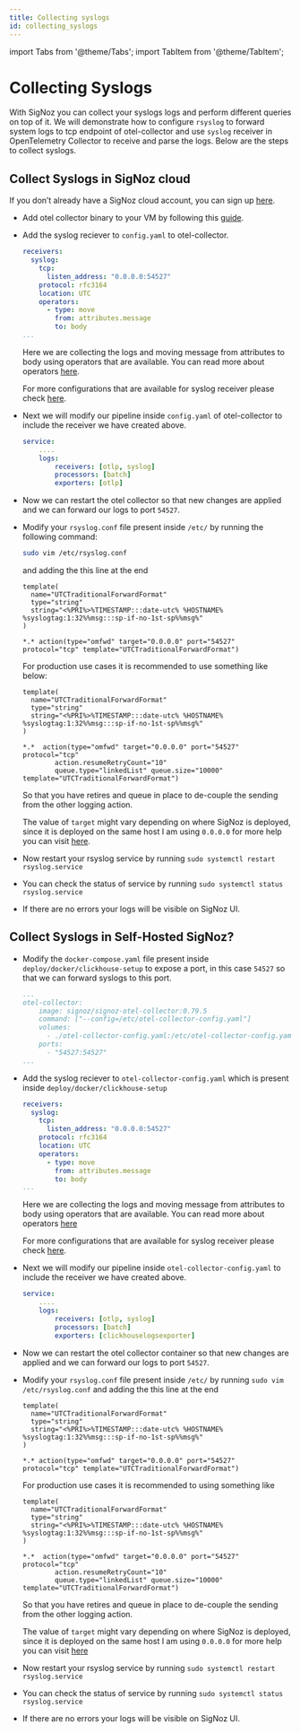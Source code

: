 ```yaml
---
title: Collecting syslogs
id: collecting_syslogs
---
```


import Tabs from '@theme/Tabs';
import TabItem from '@theme/TabItem';

# Collecting Syslogs

With SigNoz you can collect your syslogs logs and perform different queries on top of it.
We will demonstrate how to configure `rsyslog` to forward system logs to tcp endpoint of otel-collector and use `syslog` receiver in OpenTelemetry Collector to receive and parse the logs.
Below are the steps to collect syslogs.

## Collect Syslogs in SigNoz cloud

If you don’t already have a SigNoz cloud account, you can sign up [here](https://signoz.io/teams/).

<Tabs>
<TabItem value="VM" label="VM" default>

* Add otel collector binary to your VM by following this [guide](https://signoz.io/docs/tutorial/opentelemetry-binary-usage-in-virtual-machine/).
  
* Add the syslog reciever to `config.yaml` to otel-collector.
    ```yaml {2-10}
    receivers:
      syslog:
        tcp:
          listen_address: "0.0.0.0:54527"
        protocol: rfc3164
        location: UTC
        operators:
          - type: move
            from: attributes.message
            to: body
    ...
    ```
    Here we are collecting the logs and moving message from attributes to body using operators that are available.
    You can read more about operators [here](./logs.md#operators-for-parsing-and-manipulating-logs).

    For more configurations that are available for syslog receiver please check [here](https://github.com/open-telemetry/opentelemetry-collector-contrib/tree/main/receiver/syslogreceiver).

* Next we will modify our pipeline inside `config.yaml` of otel-collector to include the receiver we have created above.
    ```yaml {4}
    service:
        ....
        logs:
            receivers: [otlp, syslog]
            processors: [batch]
            exporters: [otlp]
    ```

* Now we can restart the otel collector so that new changes are applied and we can forward our logs to port `54527`.

* Modify your `rsyslog.conf` file present inside `/etc/` by running the following command:
  
    ```bash
    sudo vim /etc/rsyslog.conf
    ```
  
  and adding the this line at the end
    
    ```
    template(
      name="UTCTraditionalForwardFormat"
      type="string"
      string="<%PRI%>%TIMESTAMP:::date-utc% %HOSTNAME% %syslogtag:1:32%%msg:::sp-if-no-1st-sp%%msg%"
    )

    *.* action(type="omfwd" target="0.0.0.0" port="54527" protocol="tcp" template="UTCTraditionalForwardFormat")
    ```

    For production use cases it is recommended to use something like below:
    ```
    template(
      name="UTCTraditionalForwardFormat"
      type="string"
      string="<%PRI%>%TIMESTAMP:::date-utc% %HOSTNAME% %syslogtag:1:32%%msg:::sp-if-no-1st-sp%%msg%"
    )

    *.*  action(type="omfwd" target="0.0.0.0" port="54527" protocol="tcp"
            action.resumeRetryCount="10"
            queue.type="linkedList" queue.size="10000" template="UTCTraditionalForwardFormat")
    ```

    So that you have retires and queue in place to de-couple the sending from the other logging action.

    The value of `target` might vary depending on where SigNoz is deployed, since it is deployed on the same host I am using `0.0.0.0` for more help you can visit [here](../install/troubleshooting.md#signoz-otel-collector-address-grid).

* Now restart your rsyslog service by running `sudo systemctl restart rsyslog.service`
* You can check the status of service by running `sudo systemctl status rsyslog.service`
* If there are no errors your logs will be visible on SigNoz UI.

</TabItem>
</Tabs>



## Collect Syslogs in Self-Hosted SigNoz?
* Modify the `docker-compose.yaml` file present inside `deploy/docker/clickhouse-setup` to expose a port, in this case `54527` so that we can forward syslogs to this port.
    ```yaml {8}
    ...
    otel-collector:
        image: signoz/signoz-otel-collector:0.79.5
        command: ["--config=/etc/otel-collector-config.yaml"]
        volumes:
          - ./otel-collector-config.yaml:/etc/otel-collector-config.yaml
        ports:
          - "54527:54527"
    ...
    ```

* Add the syslog reciever to `otel-collector-config.yaml` which is present inside `deploy/docker/clickhouse-setup`
    ```yaml {2-10}
    receivers:
      syslog:
        tcp:
          listen_address: "0.0.0.0:54527"
        protocol: rfc3164
        location: UTC
        operators:
          - type: move
            from: attributes.message
            to: body
    ...
    ```
    Here we are collecting the logs and moving message from attributes to body using operators that are available.
    You can read more about operators [here](./logs.md#operators-for-parsing-and-manipulating-logs)

    For more configurations that are available for syslog receiver please check [here](https://github.com/open-telemetry/opentelemetry-collector-contrib/tree/main/receiver/syslogreceiver).

* Next we will modify our pipeline inside `otel-collector-config.yaml` to include the receiver we have created above.
    ```yaml {4}
    service:
        ....
        logs:
            receivers: [otlp, syslog]
            processors: [batch]
            exporters: [clickhouselogsexporter]
    ```

* Now we can restart the otel collector container so that new changes are applied and we can forward our logs to port `54527`.

* Modify your `rsyslog.conf` file present inside `/etc/` by running `sudo vim /etc/rsyslog.conf` and adding the this line at the end
    ```
    template(
      name="UTCTraditionalForwardFormat"
      type="string"
      string="<%PRI%>%TIMESTAMP:::date-utc% %HOSTNAME% %syslogtag:1:32%%msg:::sp-if-no-1st-sp%%msg%"
    )

    *.* action(type="omfwd" target="0.0.0.0" port="54527" protocol="tcp" template="UTCTraditionalForwardFormat")
    ```

    For production use cases it is recommended to using something like
    ```
    template(
      name="UTCTraditionalForwardFormat"
      type="string"
      string="<%PRI%>%TIMESTAMP:::date-utc% %HOSTNAME% %syslogtag:1:32%%msg:::sp-if-no-1st-sp%%msg%"
    )

    *.*  action(type="omfwd" target="0.0.0.0" port="54527" protocol="tcp"
            action.resumeRetryCount="10"
            queue.type="linkedList" queue.size="10000" template="UTCTraditionalForwardFormat")
    ```

    So that you have retires and queue in place to de-couple the sending from the other logging action.

    The value of `target` might vary depending on where SigNoz is deployed, since it is deployed on the same host I am using `0.0.0.0` for more help you can visit [here](../install/troubleshooting.md#signoz-otel-collector-address-grid)

* Now restart your rsyslog service by running `sudo systemctl restart rsyslog.service`
* You can check the status of service by running `sudo systemctl status rsyslog.service`
* If there are no errors your logs will be visible on SigNoz UI.

  
